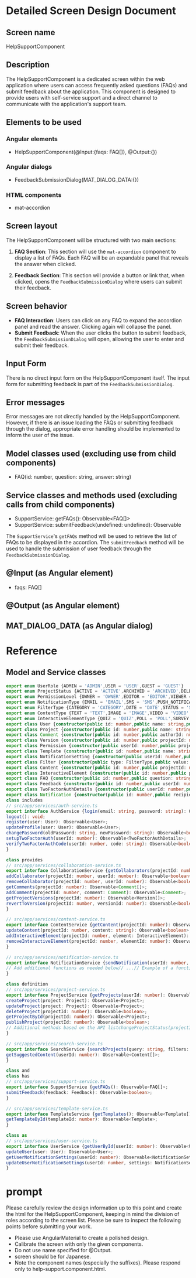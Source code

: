 # Detailed Screen Design Document

## Screen name
HelpSupportComponent

## Description
The HelpSupportComponent is a dedicated screen within the web application where users can access frequently asked questions (FAQs) and submit feedback about the application. This component is designed to provide users with self-service support and a direct channel to communicate with the application's support team.

## Elements to be used

### Angular elements
- HelpSupportComponent(@Input:{faqs: FAQ[]}, @Output:{})

### Angular dialogs
- FeedbackSubmissionDialog(MAT_DIALOG_DATA:{})

### HTML components
- mat-accordion

## Screen layout
The HelpSupportComponent will be structured with two main sections:

1. **FAQ Section**: This section will use the `mat-accordion` component to display a list of FAQs. Each FAQ will be an expandable panel that reveals the answer when clicked.

2. **Feedback Section**: This section will provide a button or link that, when clicked, opens the `FeedbackSubmissionDialog` where users can submit their feedback.

## Screen behavior
- **FAQ Interaction**: Users can click on any FAQ to expand the accordion panel and read the answer. Clicking again will collapse the panel.
- **Submit Feedback**: When the user clicks the button to submit feedback, the `FeedbackSubmissionDialog` will open, allowing the user to enter and submit their feedback.

## Input Form
There is no direct input form on the HelpSupportComponent itself. The input form for submitting feedback is part of the `FeedbackSubmissionDialog`.

## Error messages
Error messages are not directly handled by the HelpSupportComponent. However, if there is an issue loading the FAQs or submitting feedback through the dialog, appropriate error handling should be implemented to inform the user of the issue.

## Model classes used (excluding use from child components)
- FAQ(id: number, question: string, answer: string)

## Service classes and methods used (excluding calls from child components)
- SupportService: getFAQs(): Observable<FAQ[]>
- SupportService: submitFeedback(undefined: undefined): Observable<boolean>

The `SupportService`'s `getFAQs` method will be used to retrieve the list of FAQs to be displayed in the accordion. The `submitFeedback` method will be used to handle the submission of user feedback through the `FeedbackSubmissionDialog`.


## @Input (as Angular element)

- faqs: FAQ[]


## @Output (as Angular element)


## MAT_DIALOG_DATA (as Angular dialog)



# Reference


## Model and Service classes

```typescript
export enum UserRole {ADMIN = 'ADMIN',USER = 'USER',GUEST = 'GUEST'}
export enum ProjectStatus {ACTIVE = 'ACTIVE',ARCHIVED = 'ARCHIVED',DELETED = 'DELETED'}
export enum PermissionLevel {OWNER = 'OWNER',EDITOR = 'EDITOR',VIEWER = 'VIEWER'}
export enum NotificationType {EMAIL = 'EMAIL',SMS = 'SMS',PUSH_NOTIFICATION = 'PUSH_NOTIFICATION'}
export enum FilterType {CATEGORY = 'CATEGORY',DATE = 'DATE',STATUS = 'STATUS'}
export enum ContentType {TEXT = 'TEXT',IMAGE = 'IMAGE',VIDEO = 'VIDEO',AUDIO = 'AUDIO'}
export enum InteractiveElementType {QUIZ = 'QUIZ',POLL = 'POLL',SURVEY = 'SURVEY',FORM = 'FORM'}
export class User {constructor(public id: number,public name: string,public email: string,public role: UserRole,public profilePictureUrl: string) {}}
export class Project {constructor(public id: number,public name: string,public description: string,public ownerId: number,public templateId: number,public content: string,public status: ProjectStatus,public collaborators: User[],public createdAt: Date,public updatedAt: Date) {}}
export class Comment {constructor(public id: number,public authorId: number,public projectId: number,public content: string,public createdAt: Date) {}}
export class Version {constructor(public id: number,public projectId: number,public versionNumber: number,public createdAt: Date) {}}
export class Permission {constructor(public userId: number,public projectId: number,public permissionLevel: PermissionLevel) {}}
export class Template {constructor(public id: number,public name: string,public description: string,public thumbnailUrl: string) {}}
export class NotificationSetting {constructor(public userId: number,public type: NotificationType,public enabled: boolean) {}}
export class Filter {constructor(public type: FilterType,public value: string) {}}
export class Content {constructor(public id: number,public projectId: number,public type: ContentType,public data: string) {}}
export class InteractiveElement {constructor(public id: number,public projectId: number,public type: InteractiveElementType,public data: string) {}}
export class FAQ {constructor(public id: number,public question: string,public answer: string) {}}
export class Feedback {constructor(public id: number,public userId: number,public content: string,public createdAt: Date) {}}
export class TwoFactorAuthDetails {constructor(public userId: number,public secret: string,public qrCodeUrl: string) {}}
export class Notification {constructor(public id: number,public recipientId: number,public message: string,public createdAt: Date) {}}
class includes
// src/app/services/auth-service.ts
export interface AuthService {login(email: string, password: string): Observable<User>;
logout(): void;
register(user: User): Observable<User>;
updateProfile(user: User): Observable<User>;
changePassword(oldPassword: string, newPassword: string): Observable<boolean>;
setupTwoFactorAuth(userId: number): Observable<TwoFactorAuthDetails>;
verifyTwoFactorAuthCode(userId: number, code: string): Observable<boolean>;
}

class provides
// src/app/services/collaboration-service.ts
export interface CollaborationService {getCollaborators(projectId: number): Observable<User[]>;
addCollaborator(projectId: number, userId: number): Observable<boolean>;
removeCollaborator(projectId: number, userId: number): Observable<boolean>;
getComments(projectId: number): Observable<Comment[]>;
addComment(projectId: number, comment: Comment): Observable<Comment>;
getProjectVersions(projectId: number): Observable<Version[]>;
revertToVersion(projectId: number, versionId: number): Observable<boolean>;
}

// src/app/services/content-service.ts
export interface ContentService {getContent(projectId: number): Observable<string>;
updateContent(projectId: number, content: string): Observable<boolean>;
addInteractiveElement(projectId: number, element: InteractiveElement): Observable<InteractiveElement>;
removeInteractiveElement(projectId: number, elementId: number): Observable<boolean>;
}

// src/app/services/notification-service.ts
export interface NotificationService {sendNotification(userId: number, notification: Notification): Observable<boolean>;
// Add additional functions as needed below// ...// Example of a function that might be addedgetNotificationsForUser(userId: number): Observable<Notification[]>;
}

class definition
// src/app/services/project-service.ts
export interface ProjectService {getProjects(userId: number): Observable<Project[]>;
createProject(project: Project): Observable<Project>;
updateProject(project: Project): Observable<Project>;
deleteProject(projectId: number): Observable<boolean>;
getProjectById(projectId: number): Observable<Project>;
publishProject(projectId: number): Observable<boolean>;
// Additional methods based on the API listchangeProjectStatus(projectId: number, status: ProjectStatus): Observable<boolean>;
}

// src/app/services/search-service.ts
export interface SearchService {searchProjects(query: string, filters: Filter[]): Observable<Project[]>;
getSuggestedContent(userId: number): Observable<Content[]>;
}

class and
class has
// src/app/services/support-service.ts
export interface SupportService {getFAQs(): Observable<FAQ[]>;
submitFeedback(feedback: Feedback): Observable<boolean>;
}

// src/app/services/template-service.ts
export interface TemplateService {getTemplates(): Observable<Template[]>;
getTemplateById(templateId: number): Observable<Template>;
}

class as
// src/app/services/user-service.ts
export interface UserService {getUserById(userId: number): Observable<User>;
updateUser(user: User): Observable<User>;
getUserNotificationSettings(userId: number): Observable<NotificationSetting[]>;
updateUserNotificationSettings(userId: number, settings: NotificationSetting[]): Observable<boolean>;
}

```



# prompt

Please carefully review the design information up to this point and create the html for the HelpSupportComponent, keeping in mind the division of roles according to the screen list.
Please be sure to inspect the following points before submitting your work.
- Please use AngularMaterial to create a polished design.
- Calibrate the screen with only the given components.
- Do not use name specified for @Output.
- screen should be for Japanese.
- Note the component names (especially the suffixes).
Please respond only to help-support.component.html.

